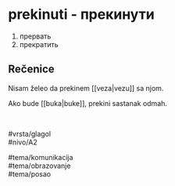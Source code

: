 # prekinuti - прекинути

1. прервать  
2. прекратить

## Rečenice

Nisam želeo da prekinem [[veza|vezu]] sa njom.

Ako bude [[buka|buke]], prekini sastanak odmah.

<br>

#vrsta/glagol  
#nivo/A2  

#tema/komunikacija  
#tema/obrazovanje  
#tema/posao
